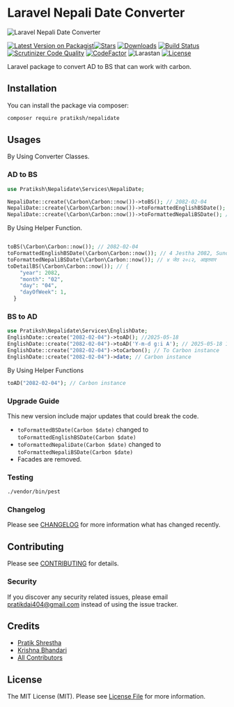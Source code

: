 # Laravel Nepali Date Converter

![Laravel Nepali Date Converter](https://github.com/pratiksh404/nepalidate/blob/main/screenshots/banner.png)

[![Latest Version on Packagist](https://img.shields.io/packagist/v/pratiksh/nepalidate.svg?style=flat-square)](https://packagist.org/packages/pratiksh/nepalidate)[![Stars](https://img.shields.io/github/stars/pratiksh404/nepalidate)](https://github.com/pratiksh404/nepalidate/stargazers) [![Downloads](https://img.shields.io/packagist/dt/pratiksh/nepalidate.svg?style=flat-square)](https://packagist.org/packages/pratiksh/nepalidate)  [![Build Status](https://scrutinizer-ci.com/g/pratiksh404/nepalidate/badges/build.png?b=main)](https://scrutinizer-ci.com/g/pratiksh404/nepalidate/build-status/main) [![Scrutinizer Code Quality](https://scrutinizer-ci.com/g/pratiksh404/nepalidate/badges/quality-score.png?b=main)](https://scrutinizer-ci.com/g/pratiksh404/nepalidate/?branch=main) [![CodeFactor](https://www.codefactor.io/repository/github/pratiksh404/nepalidate/badge)](https://www.codefactor.io/repository/github/pratiksh404/nepalidate)
![Larastan](https://github.com/pratiksh404/nepalidate/actions/workflows/larastan.yml/badge.svg)
 [![License](https://img.shields.io/github/license/pratiksh404/nepalidate)](//packagist.org/packages/pratiksh/adminetic)

Laravel package to convert AD to BS that can work with carbon.

## Installation

You can install the package via composer:

```bash
composer require pratiksh/nepalidate
```

## Usages

By Using Converter Classes.

### AD to BS

```php
use Pratiksh\Nepalidate\Services\NepaliDate;

NepaliDate::create(\Carbon\Carbon::now())->toBS(); // 2082-02-04
NepaliDate::create(\Carbon\Carbon::now())->toFormattedEnglishBSDate(); // 4 Jestha 2082, Sunday
NepaliDate::create(\Carbon\Carbon::now())->toFormattedNepaliBSDate(); // ४ जेठ २०८२, आइतवार
```

By Using Helper Function.

```php

toBS(\Carbon\Carbon::now()); // 2082-02-04
toFormattedEnglishBSDate(\Carbon\Carbon::now()); // 4 Jestha 2082, Sunday
toFormattedNepaliBSDate(\Carbon\Carbon::now()); // ४ जेठ २०८२, आइतवार
toDetailBS(\Carbon\Carbon::now()); // {
    "year": 2082,
    "month": "02",
    "day": "04",
    "dayOfWeek": 1,
  }

```

### BS to AD
```php
use Pratiksh\Nepalidate\Services\EnglishDate;
EnglishDate::create("2082-02-04")->toAD(); //2025-05-18
EnglishDate::create("2082-02-04")->toAD('Y-m-d g:i A'); // 2025-05-18 12:00 AM
EnglishDate::create("2082-02-04")->toCarbon(); // To Carbon instance
EnglishDate::create("2082-02-04")->date; // Carbon instance
```
By Using Helper Functions
```php
toAD("2082-02-04"); // Carbon instance
```

### Upgrade Guide
This new version include major updates that could break the code.
 - `toFormattedBSDate(Carbon $date)` changed to `toFormattedEnglishBSDate(Carbon $date)`
 - `toFormattedNepaliDate(Carbon $date)` changed to `toFormattedNepaliBSDate(Carbon $date)`
 - Facades are removed.

### Testing

```bash
./vendor/bin/pest
```

### Changelog

Please see [CHANGELOG](CHANGELOG.md) for more information what has changed recently.

## Contributing

Please see [CONTRIBUTING](CONTRIBUTING.md) for details.

### Security

If you discover any security related issues, please email pratikdai404@gmail.com instead of using the issue tracker.

## Credits

- [Pratik Shrestha](https://github.com/pratiksh)
- [Krishna Bhandari](https://github.com/krishnahimself)
- [All Contributors](../../contributors)

## License

The MIT License (MIT). Please see [License File](LICENSE.md) for more information.
